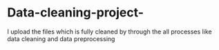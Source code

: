 # Data-cleaning-project-
I upload the files which is fully cleaned by through the all processes like data cleaning and data preprocessing 
